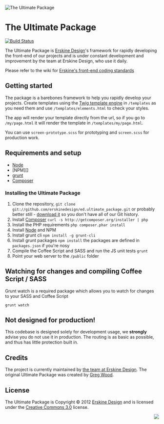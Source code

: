 ![The Ultimate Package](https://github.com/erskinedesign/ed.ultimate_package/raw/master/public/static/images/branding/branding.png "The Ultimate Package")
# The Ultimate Package
[![Build Status](https://secure.travis-ci.org/erskinedesign/ed.ultimate_package.png?branch=master)](http://travis-ci.org/erskinedesign/ed.ultimate_package)

The Ultimate Package is [Erskine Design][]'s framework for rapidly developing 
the front-end of our projects and is under constant development and improvement 
by the team at Erskine Design, who use it daily.

Please refer to the wiki for [Erskine's front-end coding standards][wiki]

## Getting started
The package is a barebones framework to help you rapidly develop your projects. 
Create templates using the [Twig template engine][] in `/templates` as you need
them and use `/templates/elements.html` to check your styles.

The app will render your template directly from the url, so if you go to
`/my/page.html` it will render the template in `/templates/my/page.html`.

You can use `screen-prototype.scss` for prototyping and `screen.scss` for production work.

## Requirements and setup
* [Node][]
* [NPM][]
* [grunt][]
* [Composer][]

### Installing the Ultimate Package
1. Clone the repository, `git clone git://github.com/erskinedesign/ed.ultimate_package.git` or probably better still - [download it][download] so you
don't have all of our Git history.
1. Install [Composer][] `curl -s http://getcomposer.org/installer | php`
1. Install the PHP requirements `php composer.phar install`
1. Install [Node][] and NPM
1. Install grunt cli `npm install -g grunt-cli`
1. Install grunt packages `npm install` the packages are defined in `packages.json` if you're nosy
1. Compile the Coffee Script and SASS and run the JS unit tests `grunt`
1. Point your web server to the `/public` folder

## Watching for changes and compiling Coffee Script / SASS
Grunt watch is a required package which allows you to watch for changes to your SASS and Coffee Script

    grunt watch

## Not designed for production!
This codebase is designed solely for development usage, we __strongly__
advise you do not use it in production. The routing is as basic as
possible, and thus has little protection built in.

## Credits
The project is currently maintained by [the team at Erskine Design][]. The original Ultimate Package was created by [Greg Wood][].

## License
The Ultimate Package is Copyright &copy; 2012 [Erskine Design][] and is licensed under the [Creative Commons 3.0][] license.

<a style="float:right;" href="http://gridpak.com/"><img src="https://github.com/erskinedesign/ed.ultimate_package/raw/master/public/static/images/branding/badge-gridpak.png"/></a>

[Erskine Design]: http://erskinedesign.com/
[Twig template engine]: http://twig.sensiolabs.org/
[Composer]: http://getcomposer.org/
[Node]: https://github.com/joyent/node/wiki/Installing-Node.js-via-package-manager
[grunt]: https://github.com/gruntjs/grunt/wiki/Installing-grunt

[the team at Erskine Design]: https://twitter.com/erskinedesign/team/members
[Greg Wood]: http://gregorywood.co.uk/

[Creative Commons 3.0]: http://creativecommons.org/licenses/by-nc-sa/3.0/

[wiki]: https://github.com/erskinedesign/ed.ultimate_package/wiki
[download]: https://github.com/erskinedesign/ed.ultimate_package/zipball/master
